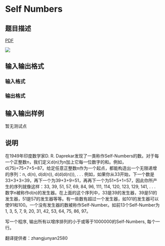 # Self Numbers

## 题目描述

[problemUrl]: https://uva.onlinejudge.org/index.php?option=com_onlinejudge&Itemid=8&category=8&page=show_problem&problem=581

[PDF](https://uva.onlinejudge.org/external/6/p640.pdf)

![](https://cdn.luogu.com.cn/upload/vjudge_pic/UVA640/52c92eaebc6420b34f84eb7d0cf0bb0530227af1.png)

## 输入输出格式

### 输入格式

### 输出格式

## 输入输出样例

暂无测试点

## 说明

在1949年印度数学家D. R. Daprekar发现了一类称作Self-Numbers的数。对于每一个正整数n，我们定义d(n)为n加上它每一位数字的和。例如，d(75)=75+7+5=87。给定任意正整数n作为一个起点，都能构造出一个无限递增的序列：n, d(n), d(d(n)), d(d(d(n))), . . . 例如，如果你从33开始，下一个数是33+3+3=39，再下一个为39+3+9=51，再再下一个为51+5+1=57，因此你所产生的序列就像这样：33, 39, 51, 57, 69, 84, 96, 111, 114, 120, 123, 129, 141, . . . 数字n被称作d(n)的发生器。在上面的这个序列中，33是39的发生器，39是51的发生器，51是57的发生器等等。有一些数有超过一个发生器，如101的发生器可以使91和100。一个没有发生器的数被称作Self-Number。如前13个Self-Number为1, 3, 5, 7, 9, 20, 31, 42, 53, 64, 75, 86, 97。

写一个程序, 输出所有以增序排列的小于或等于1000000的Self-Numbers, 每个一行。

翻译提供者：zhangjunyan2580

